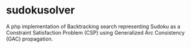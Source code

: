 # sudokusolver
A php implementation of Backtracking search representing Sudoku as a Constraint Satisfaction Problem (CSP) using Generalized Arc Consistency (GAC) propagation.
